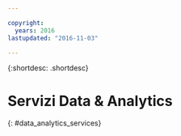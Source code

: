 ```yaml
---

copyright:
  years: 2016
lastupdated: "2016-11-03"

---
```


{:shortdesc: .shortdesc}

# Servizi Data & Analytics
{: #data_analytics_services}
